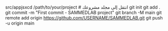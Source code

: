 src/appjsxcd /path/to/your/project   # انتقل إلى مجلد مشروعك
git init
git add .
git commit -m "First commit - SAMMEDLAB project"
git branch -M main
git remote add origin https://github.com/USERNAME/SAMMEDLAB.git
git push -u origin main
